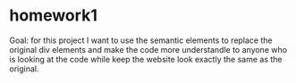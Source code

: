 # homework1

Goal: for this project I want to use the semantic elements to replace the original div elements and make the code more understandle to anyone who is looking at the code while keep the website look exactly the same as the original.



